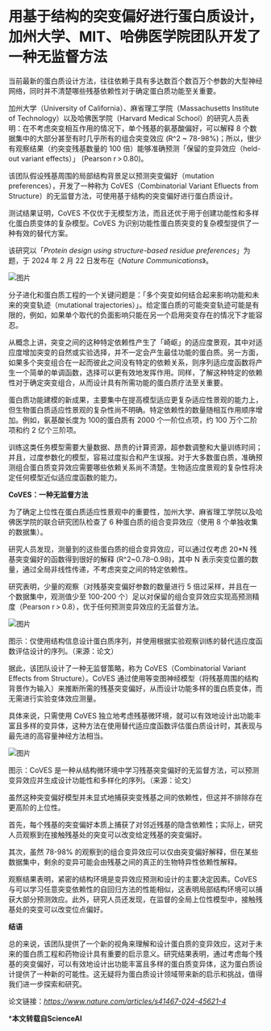 # 用基于结构的突变偏好进行蛋白质设计，加州大学、MIT、哈佛医学院团队开发了一种无监督方法

当前最新的蛋白质设计方法，往往依赖于具有多达数百个数百万个参数的大型神经网络，同时并不清楚哪些残基依赖性对于确定蛋白质功能至关重要。

加州大学（University of California）、麻省理工学院（Massachusetts Institute of Technology）以及哈佛医学院（Harvard Medical School）的研究人员表明：在不考虑突变相互作用的情况下，单个残基的氨基酸偏好，可以解释 8 个数据集中的大部分甚至有时几乎所有的组合突变效应 (R^2 \~ 78-98%)；所以，很少有观察结果（约突变残基数量的 100 倍）能够准确预测「保留的变异效应（held-out variant effects）」 (Pearson r > 0.80)。

该团队假设残基周围的局部结构背景足以预测突变偏好（mutation preferences），开发了一种称为 CoVES（Combinatorial Variant Efluects from Structure）的无监督方法，可使用基于结构的突变偏好进行蛋白质设计。

测试结果证明，CoVES 不仅优于无模型方法，而且还优于用于创建功能性和多样化蛋白质变体的复杂模型。CoVES 为识别功能性蛋白质突变的复杂模型提供了一种有效的替代方案。

该研究以「​*Protein design using structure-based residue preferences*​」为题，于 2024 年 2 月 22 日发布在《​*Nature Communications*​》。

![图片](https://pic.imgdb.cn/item/65efff979f345e8d03abb1a5.png)

分子进化和蛋白质工程的一个关键问题是：「多个突变如何结合起来影响功能和未来的突变轨迹（mutational trajectories）」。给定蛋白质的可能突变轨迹可能是有限的，例如，如果单个取代的负面影响只能在另一个启用突变存在的情况下才能容忍。

从概念上讲，突变之间的这种特定依赖性产生了「崎岖」的适应度景观，其中对适应度增加突变的自然或实验选择，并不一定会产生最佳功能的蛋白质。另一方面，如果多个突变组合在一起而彼此之间没有特定的依赖关系，则序列适应度函数将产生一个简单的单调函数，选择可以更有效地发挥作用。同样，了解这种特定的依赖性对于确定突变组合，从而设计具有所需功能的蛋白质疗法至关重要。

蛋白质功能建模的新成果，主要集中在提高模型适应更复杂适应性景观的能力上，但生物蛋白质适应性景观的复杂性尚不明确。特定依赖性的数量随相互作用顺序增加。例如，氨基酸长度为 100的蛋白质有 2000 个一阶位点项，约 100 万个二阶项和约 2 亿个三阶项。

训练这类任务模型需要大量数据、昂贵的计算资源，超参数调整和大量训练时间；并且，过度参数化的模型，容易过度拟合和产生误报。对于大多数蛋白质，准确预测组合蛋白质变异效应需要哪些依赖关系尚不清楚。生物适应度景观的复杂性将决定任何模型近似适应度函数的能力。

**CoVES：一种无监督方法**

为了确定上位性在蛋白质适应性景观中的重要性，加州大学、麻省理工学院以及哈佛医学院的联合研究团队检查了 6 种蛋白质的组合变异效应（使用 8 个单独收集的数据集）。

研究人员发现，测量到的这些蛋白质的组合变异效应，可以通过仅考虑 20\*N 残基突变偏好的函数得到很好的解释 (R^2\~0.78–0.98)，其中 N 表示突变位置的数量，通过全局非线性传递，不考虑突变之间的特定依赖性。

研究表明，少量的观察（对残基突变偏好参数的数量进行 5 倍过采样，并且在一个数据集中，观测值少至 100-200 个）足以对保留的组合变异效应实现高预测精度（Pearson r > 0.8），优于任何预测变异效应的无监督方法。

![图片](https://pic.imgdb.cn/item/65efffa19f345e8d03abdd56.png)

图示：仅使用结构信息设计蛋白质序列，并使用根据实验观察训练的替代适应度函数评估设计的序列。（来源：论文）

据此，该团队设计了一种无监督策略，称为 CoVES（Combinatorial Variant Effects from Structure）。CoVES 通过使用等变图神经模型（将残基周围的结构背景作为输入）来推断所需的残基突变偏好，从而设计功能多样的蛋白质变体，而无需进行实验变体效应测量。

具体来说，只需使用 CoVES 独立地考虑残基微环境，就可以有效地设计出功能丰富且多样的变异体，这种方法在使用替代适应度函数评估蛋白质设计时，其表现与最先进的高容量神经方法相当。

![图片](https://pic.imgdb.cn/item/65efffb39f345e8d03ac272d.png)

图示：CoVES 是一种从结构微环境中学习残基突变偏好的无监督方法，可以预测变异效应并生成设计功能性和多样化的序列。（来源：论文）

虽然这种突变偏好模型并未显式地捕获突变残基之间的依赖性，但这并不排除存在更高阶的上位性。

首先，每个残基的突变偏好本质上捕获了对邻近残基的隐含依赖性；实际上，研究人员观察到在接触残基处的突变可以改变给定残基的突变偏好。

其次，虽然 78-98% 的观察到的组合变异效应可以仅由突变偏好解释，但在某些数据集中，剩余的变异可能会由残基之间的真正的生物特异性依赖性解释。

观察结果表明，紧密的结构环境是变异效应预测和设计的主要决定因素。CoVES 与可以学习任意突变依赖性的自回归方法的性能相似，这表明局部结构环境可以捕获大部分预测效应。此外，研究人员还发现，在监督的全局上位性模型中，接触残基处的突变可以改变位点偏好。

**结语**

总的来说，该团队提供了一个新的视角来理解和设计蛋白质的变异效应，这对于未来的蛋白质工程和药物设计具有重要的启示意义。研究结果表明，通过考虑每个残基的突变偏好，可以有效地设计出功能丰富且多样的蛋白质变异体，这为蛋白质设计提供了一种新的可能性。这无疑将为蛋白质设计领域带来新的启示和挑战，值得我们进一步探索和研究。

论文链接：*https://www.nature.com/articles/s41467-024-45621-4*

***本文转载自ScienceAI**

